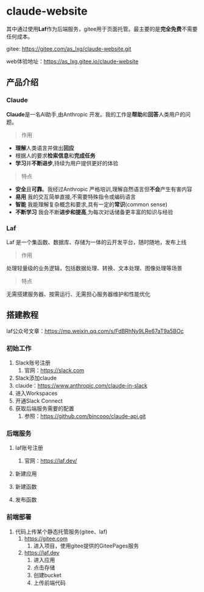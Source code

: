 # claude-website

其中通过使用**Laf**作为后端服务，gitee用于页面托管。最主要的是**完全免费**不需要任何成本。

gitee: https://gitee.com/as_lxg/claude-website.git

web体验地址：https://as_lxg.gitee.io/claude-website

## 产品介绍

### Claude

**Claude**是一名AI助手,由Anthropic 开发。我的工作是**帮助**和**回答**人类用户的问题。

> 作用

- **理解**人类语言并做出**回应**
- 根据人的要求**检索信息**和**完成任务**
- **学习**并**不断进步**,持续为用户提供更好的体验

> 特点

- **安全**且**可靠**。我经过Anthropic 严格培训,理解自然语言但**不会**产生有害内容
- **易用** 我的交互简单直接,不需要特殊指令或编码语言
- **智能** 我能理解复杂概念和要求,具有一定的**常识**(common sense)
- **不断学习** 我会不断**进步和提高**,为每次对话储备更丰富的知识与经验

### Laf

Laf 是一个集函数、数据库、存储为一体的云开发平台，随时随地，发布上线

> 作用

处理轻量级的业务逻辑，包括数据处理、转换、文本处理、图像处理等场景

> 特点

无需搭建服务器、按需运行、无需担心服务器维护和性能优化

## 搭建教程

laf公众号文章：https://mp.weixin.qq.com/s/FdBRhNy9LRe67aT9a5BOc

### 初始工作

1. Slack账号注册
   1. 官网：https://slack.com
2.  Slack添加claude
   1. claude：https://www.anthropic.com/claude-in-slack
3. 进入Workspaces 
4. 开通Slack Connect
5. 获取后端服务需要的配置
   1. 参照：https://github.com/bincooo/claude-api.git

### 后端服务

1. laf账号注册
   1. 官网：https://laf.dev/

2. 新建应用
3. 新建函数
4. 发布函数

### 前端部署

1. 代码上传某个静态托管服务(gitee、laf)
   1. https://gitee.com
      1. 进入项目，使用gitee提供的GiteePages服务
   2. https://laf.dev
      1. 进入应用
      2. 点击存储
      3. 创建bucket
      4. 上传前端代码

